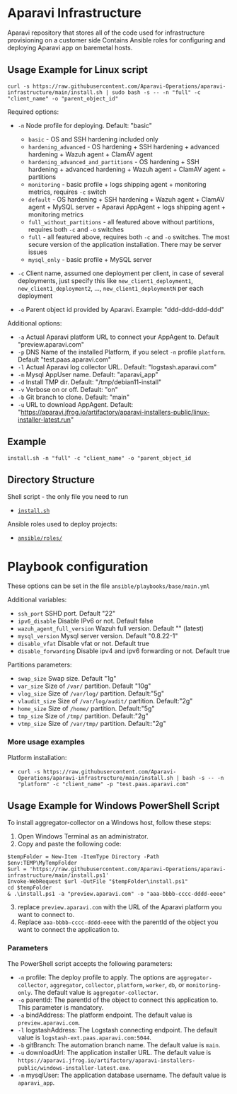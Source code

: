 # Aparavi Infrastructure

Aparavi repository that stores all of the code used for infrastructure provisioning on a customer side
Contains Ansible roles for configuring and deploying Aparavi app on baremetal hosts.

## Usage Example for Linux script

`curl -s https://raw.githubusercontent.com/Aparavi-Operations/aparavi-infrastructure/main/install.sh | sudo bash -s -- -n "full" -c "client_name" -o "parent_object_id"`

Required options:
* `-n` Node profile for deploying. Default: "basic"  
  * `basic`                             - OS and SSH hardening included only
  * `hardening_advanced`                - OS hardening + SSH hardening + advanced hardening + Wazuh agent + ClamAV agent
  * `hardening_advanced_and_partitions` - OS hardening + SSH hardening + advanced hardening + Wazuh agent + ClamAV agent + partitions
  * `monitoring`                        - basic profile + logs shipping agent + monitoring metrics, requires `-c` switch
  * `default`                           - OS hardening + SSH hardening + Wazuh agent + ClamAV agent + MySQL server + Aparavi AppAgent + logs shipping agent + monitoring metrics
  * `full_without_partitions`           - all featured above without partitions, requires both `-c` and `-o` switches
  * `full`                              - all featured above, requires both `-c` and `-o` switches. The most secure version of the application installation. There may be server issues
  * `mysql_only`                        - basic profile + MySQL server

* `-c` Client name, assumed one deployment per client, in case of several deployments, just specify this like `new_client1_deployment1`, `new_client1_deployment2`, ..., `new_client1_deploymentN` per each deployment
* `-o` Parent object id provided by Aparavi. Example: "ddd-ddd-ddd-ddd"

Additional options:
* `-a` Actual Aparavi platform URL to connect your AppAgent to. Default "preview.aparavi.com"
* `-p` DNS Name of the installed Platform, if you select `-n` profile `platform`. Default "test.paas.aparavi.com"
* `-l` Actual Aparavi log collector URL. Default: "logstash.aparavi.com"
* `-m` Mysql AppUser name. Default: "aparavi_app"
* `-d` Install TMP dir. Default: "/tmp/debian11-install"
* `-v` Verbose on or off. Default: "on"
* `-b` Git branch to clone. Default: "main"
* `-u` URL to download AppAgent. Default: "https://aparavi.jfrog.io/artifactory/aparavi-installers-public/linux-installer-latest.run"

## Example
`install.sh -n "full" -c "client_name" -o "parent_object_id`

## Directory Structure

Shell script - the only file you need to run
* [`install.sh`](install.sh)

Ansible roles used to deploy projects:
* [`ansible/roles/`](ansible/roles/)

# Playbook configuration

These options can be set in the file `ansible/playbooks/base/main.yml`

Additional variables:
* `ssh_port` SSHD port. Default "22"
* `ipv6_disable` Disable IPv6 or not. Default false
* `wazuh_agent_full_version` Wazuh full version. Default "" (latest)
* `mysql_version` Mysql server version. Default "0.8.22-1"
* `disable_vfat` Disable vfat or not. Default true
* `disable_forwarding` Disable ipv4 and ipv6 forwarding or not. Default true

Partitions parameters:
* `swap_size`    Swap size. Default "1g"
* `var_size`     Size of `/var/` partition. Default "10g"
* `vlog_size`    Size of `/var/log/` partition. Default:"5g"
* `vlaudit_size` Size of `/var/log/audit/` partition. Default:"2g"
* `home_size`    Size of `/home/` partition. Default:"5g"
* `tmp_size`     Size of `/tmp/` partition. Default:"2g"
* `vtmp_size`    Size of `/var/tmp/` partition. Default::"2g"

### More usage examples   

Platform installation:    
* `curl -s https://raw.githubusercontent.com/Aparavi-Operations/aparavi-infrastructure/main/install.sh | bash -s -- -n "platform" -c "client_name" -p "test.paas.aparavi.com"`

## Usage Example for Windows PowerShell Script

To install aggregator-collector on a Windows host, follow these steps:

1. Open Windows Terminal as an administrator.   
2. Copy and paste the following code:   

```
$tempFolder = New-Item -ItemType Directory -Path $env:TEMP\MyTempFolder
$url = 'https://raw.githubusercontent.com/Aparavi-Operations/aparavi-infrastructure/main/install.ps1'
Invoke-WebRequest $url -OutFile "$tempFolder\install.ps1"
cd $tempFolder
& .\install.ps1 -a "preview.aparavi.com" -o "aaa-bbbb-cccc-dddd-eeee"
```
3. replace `preview.aparavi.com` with the URL of the Aparavi platform you want to connect to.
4. Replace `aaa-bbbb-cccc-dddd-eeee` with the parentId of the object you want to connect the application to.

### Parameters

The PowerShell script accepts the following parameters:

* `-n` profile: The deploy profile to apply. The options are `aggregator-collector`, `aggregator`, `collector`, `platform`, `worker`, `db`, or `monitoring-only`. The default value is `aggregator-collector`.
* `-o` parentId: The parentId of the object to connect this application to. This parameter is mandatory.
* `-a` bindAddress: The platform endpoint. The default value is `preview.aparavi.com`.
* `-l` logstashAddress: The Logstash connecting endpoint. The default value is `logstash-ext.paas.aparavi.com:5044`.
* `-b` gitBranch: The automation branch name. The default value is `main`.
* `-u` downloadUrl: The application installer URL. The default value is `https://aparavi.jfrog.io/artifactory/aparavi-installers-public/windows-installer-latest.exe`.
* `-m` mysqlUser: The application database username. The default value is `aparavi_app`.
